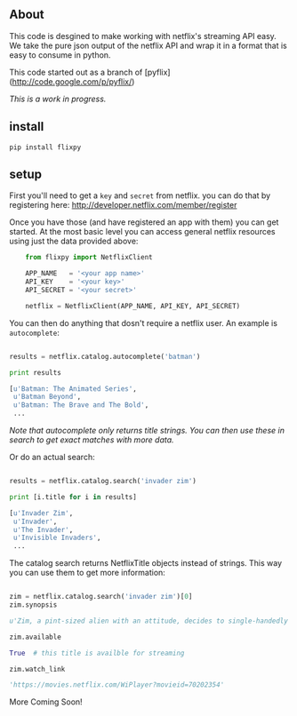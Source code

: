 About
-----

This code is desgined to make working with netflix's streaming API easy. We take the pure json output of the netflix API and wrap it in a format that is easy to consume in python.

This code started out as a branch of [pyflix] (http://code.google.com/p/pyflix/)

*This is a work in progress.*

install
-------

`pip install flixpy`

setup
-----

First you'll need to get a `key` and `secret` from netflix. you can do that by registering here: http://developer.netflix.com/member/register

Once you have those (and have registered an app with them) you can get started. At the most basic level you can access general netflix resources using just the data provided above:

``` python
    from flixpy import NetflixClient

    APP_NAME   = '<your app name>'
    API_KEY    = '<your key>'
    API_SECRET = '<your secret>'

    netflix = NetflixClient(APP_NAME, API_KEY, API_SECRET)
```

You can then do anything that dosn't require a netflix user. An example is `autocomplete`:

``` python

results = netflix.catalog.autocomplete('batman')

print results

[u'Batman: The Animated Series',
 u'Batman Beyond',
 u'Batman: The Brave and The Bold',
 ...

```

*Note that autocomplete only returns title strings. You can then use these in search to get exact matches with more data.*

Or do an actual search:

``` python

results = netflix.catalog.search('invader zim')

print [i.title for i in results]

[u'Invader Zim',
 u'Invader',
 u'The Invader',
 u'Invisible Invaders',
 ...
```

The catalog search returns NetflixTitle objects instead of strings. This way you can use them to get more information:

``` python

zim = netflix.catalog.search('invader zim')[0]
zim.synopsis

u'Zim, a pint-sized alien with an attitude, decides to single-handedly conquer the human race. Standing in his way is a paranoid kid named Dib. Since neither of them is exactly competent, their confrontations tend to result in disaster.'

zim.available

True  # this title is availble for streaming

zim.watch_link

'https://movies.netflix.com/WiPlayer?movieid=70202354'

```

More Coming Soon!
